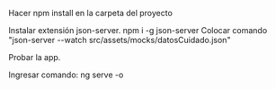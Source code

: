 Hacer npm install en la carpeta del proyecto

Instalar extensión json-server. npm i -g json-server
Colocar comando "json-server --watch src/assets/mocks/datosCuidado.json"

Probar la app.

Ingresar comando: ng serve -o
